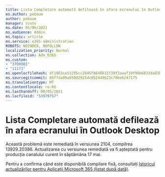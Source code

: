 ```yaml
---
title: Lista Completare automată defilează în afara ecranului în Outlook Desktop
ms.author: pebaum
author: pebaum
manager: scotv
ms.date: 05/06/2021
ms.audience: Admin
ms.topic: article
ms.service: o365-administration
ROBOTS: NOINDEX, NOFOLLOW
localization_priority: Normal
ms.collection: Adm_O365
ms.custom:
- "3700001"
- "11171"
ms.openlocfilehash: df1903ce53295cc2845f8648615f39f3aaaf19f90b6833da83b27ba836e44d4e
ms.sourcegitcommit: b5f7da89a650d2915dc652449623c78be6247175
ms.translationtype: MT
ms.contentlocale: ro-RO
ms.lasthandoff: 08/05/2021
ms.locfileid: "53979757"
---
```

# <a name="autocomplete-list-scrolls-off-the-screen-in-outlook-desktop"></a>Lista Completare automată defilează în afara ecranului în Outlook Desktop

Această problemă este remediată în versiunea 2104, compilrea 13929.20386. Actualizarea cu versiunea remediată va fi așteptată pentru producția canalului curent în săptămâna 17 mai. 

Pentru a confirma când este disponibilă compilare fixă, consultați [Istoricul actualizărilor pentru Aplicații Microsoft 365 (listat după dată)](/officeupdates/update-history-microsoft365-apps-by-date).